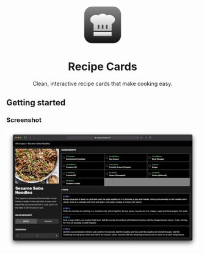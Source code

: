 <p align="center">
  <img width=100 height=100 alt="Screenshot" src="docs/icon.svg">
</p>
<h1 align="center">Recipe Cards</h1>
<p align="center">Clean, interactive recipe cards that make cooking easy.</p>

## Getting started

### Screenshot

![Recipe Card Screenshot](docs/screenshot.png)
